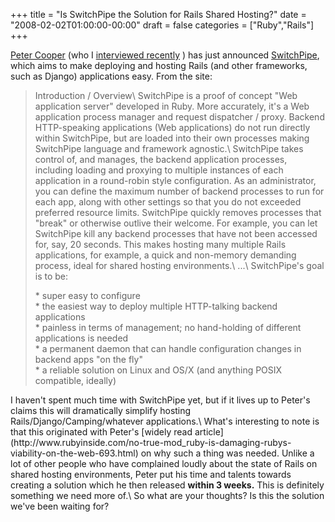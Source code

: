 +++
title = "Is SwitchPipe the Solution for Rails Shared Hosting?"
date = "2008-02-02T01:00:00-00:00"
draft = false
categories = ["Ruby","Rails"]
+++

[Peter Cooper](http://petercooper.co.uk) (who I [interviewed
recently](http://approachingnormal.com/2007/12/19/interview-peter-cooper-on-rails-and-entrepeneurship)
) has just announced [SwitchPipe](http://www.switchpipe.org), which aims
to make deploying and hosting Rails (and other frameworks, such as
Django) applications easy. From the site:

<blockquote>
Introduction / Overview\
 SwitchPipe is a proof of concept "Web application server" developed in
Ruby. More accurately, it's a Web application process manager and
request dispatcher / proxy. Backend HTTP-speaking applications (Web
applications) do not run directly within SwitchPipe, but are loaded into
their own processes making SwitchPipe language and framework agnostic.\
 SwitchPipe takes control of, and manages, the backend application
processes, including loading and proxying to multiple instances of each
application in a round-robin style configuration. As an administrator,
you can define the maximum number of backend processes to run for each
app, along with other settings so that you do not exceeded preferred
resource limits. SwitchPipe quickly removes processes that "break" or
otherwise outlive their welcome. For example, you can let SwitchPipe
kill any backend processes that have not been accessed for, say, 20
seconds. This makes hosting many multiple Rails applications, for
example, a quick and non-memory demanding process, ideal for shared
hosting environments.\
 ...\
 SwitchPipe's goal is to be:

\* super easy to configure\
 \* the easiest way to deploy multiple HTTP-talking backend
applications\
 \* painless in terms of management; no hand-holding of different
applications is needed\
 \* a permanent daemon that can handle configuration changes in backend
apps "on the fly"\
 \* a reliable solution on Linux and OS/X (and anything POSIX
compatible, ideally)

</blockquote>
I haven't spent much time with SwitchPipe yet, but if it lives up to
Peter's claims this will dramatically simplify hosting
Rails/Django/Camping/whatever applications.\
 What's interesting to note is that this originated with Peter's [widely
read
article](http://www.rubyinside.com/no-true-mod_ruby-is-damaging-rubys-viability-on-the-web-693.html)
on why such a thing was needed. Unlike a lot of other people who have
complained loudly about the state of Rails on shared hosting
environments, Peter put his time and talents towards creating a solution
which he then released <strong>within 3 weeks.</strong> This is
definitely something we need more of.\
 So what are your thoughts? Is this the solution we've been waiting for?

